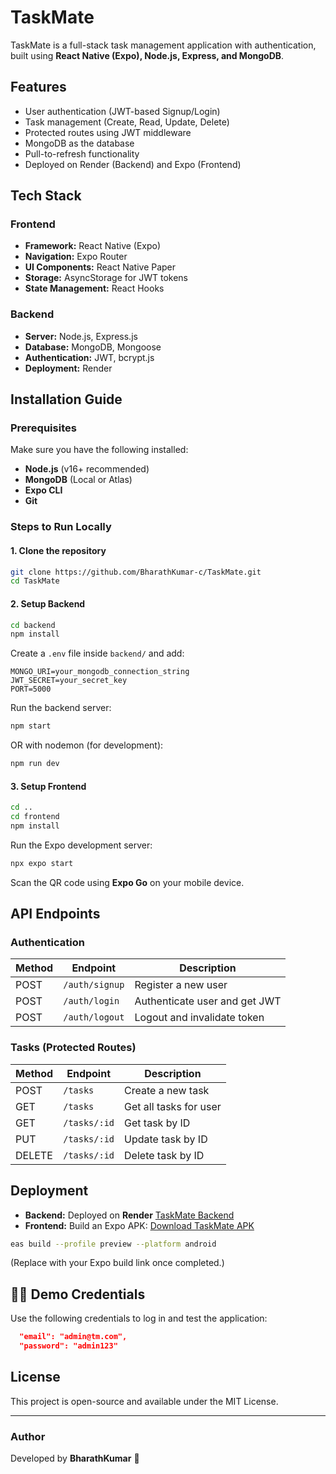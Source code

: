 # TaskMate

TaskMate is a full-stack task management application with authentication, built using **React Native (Expo), Node.js, Express, and MongoDB**.

## Features

- User authentication (JWT-based Signup/Login)
- Task management (Create, Read, Update, Delete)
- Protected routes using JWT middleware
- MongoDB as the database
- Pull-to-refresh functionality
- Deployed on Render (Backend) and Expo (Frontend)

## Tech Stack

### Frontend

- **Framework:** React Native (Expo)
- **Navigation:** Expo Router
- **UI Components:** React Native Paper
- **Storage:** AsyncStorage for JWT tokens
- **State Management:** React Hooks

### Backend

- **Server:** Node.js, Express.js
- **Database:** MongoDB, Mongoose
- **Authentication:** JWT, bcrypt.js
- **Deployment:** Render

## Installation Guide

### Prerequisites

Make sure you have the following installed:

- **Node.js** (v16+ recommended)
- **MongoDB** (Local or Atlas)
- **Expo CLI**
- **Git**

### Steps to Run Locally

#### **1. Clone the repository**

```sh
git clone https://github.com/BharathKumar-c/TaskMate.git
cd TaskMate
```

#### **2. Setup Backend**

```sh
cd backend
npm install
```

Create a `.env` file inside `backend/` and add:

```env
MONGO_URI=your_mongodb_connection_string
JWT_SECRET=your_secret_key
PORT=5000
```

Run the backend server:

```sh
npm start
```

OR with nodemon (for development):

```sh
npm run dev
```

#### **3. Setup Frontend**

```sh
cd ..
cd frontend
npm install
```

Run the Expo development server:

```sh
npx expo start
```

Scan the QR code using **Expo Go** on your mobile device.

## API Endpoints

### Authentication

| Method | Endpoint       | Description                   |
| ------ | -------------- | ----------------------------- |
| POST   | `/auth/signup` | Register a new user           |
| POST   | `/auth/login`  | Authenticate user and get JWT |
| POST   | `/auth/logout` | Logout and invalidate token   |

### Tasks (Protected Routes)

| Method | Endpoint     | Description            |
| ------ | ------------ | ---------------------- |
| POST   | `/tasks`     | Create a new task      |
| GET    | `/tasks`     | Get all tasks for user |
| GET    | `/tasks/:id` | Get task by ID         |
| PUT    | `/tasks/:id` | Update task by ID      |
| DELETE | `/tasks/:id` | Delete task by ID      |

## Deployment

- **Backend:** Deployed on **Render** [TaskMate Backend](https://task-mate-backend-x42q.onrender.com)
- **Frontend:** Build an Expo APK: [Download TaskMate APK](https://expo.dev/accounts/barathtechbumbles/projects/taskmate/builds/aa472545-35e3-4d03-8020-7215b7aaf4ec)

```sh
eas build --profile preview --platform android
```

(Replace with your Expo build link once completed.)

## 🧑‍💻 Demo Credentials

Use the following credentials to log in and test the application:

```json
  "email": "admin@tm.com",
  "password": "admin123"
```

## License

This project is open-source and available under the MIT License.

---

### Author

Developed by **BharathKumar** 🚀
